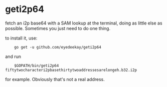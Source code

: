 # geti2p64

fetch an i2p base64 with a SAM lookup at the terminal, doing as little else as
possible. Sometimes you just need to do one thing.

to install it, use:

        go get -u github.com/eyedeekay/geti2p64

and run

        $GOPATH/bin/geti2p64 fiftytwocharacteri2pbasethirtytwoaddressesarelongeh.b32.i2p

for example. Obviously that's not a real address.
